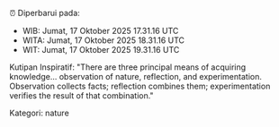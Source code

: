 ⏰ Diperbarui pada:
- WIB: Jumat, 17 Oktober 2025 17.31.16 UTC
- WITA: Jumat, 17 Oktober 2025 18.31.16 UTC
- WIT: Jumat, 17 Oktober 2025 19.31.16 UTC

Kutipan Inspiratif:
"There are three principal means of acquiring knowledge... observation of nature, reflection, and experimentation. Observation collects facts; reflection combines them; experimentation verifies the result of that combination."


Kategori: nature

